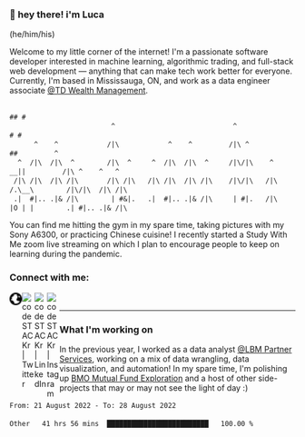 ### :wave: hey there! i'm Luca

(he/him/his)

Welcome to my little corner of the internet! I'm a passionate software developer interested in machine learning, algorithmic trading, and full-stack web development &mdash; anything that can make tech work better for everyone. Currently, I'm based in Mississauga, ON, and work as a data engineer associate [@TD Wealth Management](https://www.td.com/ca/en/investing/wealth/financial-planning?tdtarget=priorities&cm_sp=:GOOGLE:TD+Wealth+Management+-+Brand+-+English+(22_S_WL_WAD_AO_ACQ_ENFR):DIF:Wealth+Management+-+Exact&gclid=CjwKCAjw3qGYBhBSEiwAcnTRLurqsr5YR7hW8xJgNzTIeI_lgCpRXLgl60VYHdHArARh4WpY2h1VCxoCaXMQAvD_BwE&gclsrc=aw.ds).

```
                                                                                ## #
                         ^                             ^                       # #                      
      ^    ^            /|\            ^    ^         /|\ ^                   ##         ^              
  ^  /|\  /|\  ^        /|\  ^     ^  /|\  /|\  ^     /|\/|\    ^          __||         /|\ ^    ^   ^ 
 /|\ /|\  /|\ /|\       /|\ /|\   /|\ /|\  /|\ /|\    /|\/|\   /|\        /.\__\        /|\/|\  /|\ /|\
 .|  #|.. .|& /|\        | #&|.   .|  #|.. .|& /|\     | #|.   /|\        |O | |        .| #|.. .|& /|\
```

You can find me hitting the gym in my spare time, taking pictures with my Sony A6300, or practicing Chinese cuisine! I recently started a Study With Me zoom live streaming on which I plan to encourage people to keep on learning during the pandemic.

### Connect with me:

[<img align="left" alt="codeSTACKr.com" width="22px" src="https://raw.githubusercontent.com/iconic/open-iconic/master/svg/globe.svg" />][website]
[<img align="left" alt="codeSTACKr | Twitter" width="22px" src="https://cdn.jsdelivr.net/npm/simple-icons@v3/icons/twitter.svg" />][twitter]
[<img align="left" alt="codeSTACKr | LinkedIn" width="22px" src="https://cdn.jsdelivr.net/npm/simple-icons@v3/icons/linkedin.svg" />][linkedin]
[<img align="left" alt="codeSTACKr | Instagram" width="22px" src="https://cdn.jsdelivr.net/npm/simple-icons@v3/icons/instagram.svg" />][instagram]

[website]: http://www.lucazhou.ca/
[twitter]: https://twitter.com/LucaZhou9
[instagram]: https://www.instagram.com/lucazhou_/
[linkedin]: https://www.linkedin.com/in/lucazhou/

<br/>

---

### What I'm working on

In the previous year, I worked as a data analyst [@LBM Partner Services](https://lbmpartnerservices.com/), working on a mix of data wrangling, data visualization, and automation! In my spare time, I'm polishing up [BMO Mutual Fund Exploration](https://github.com/chefZau/Exploring-BMO-MFunds) and a host of other side-projects that may or may not see the light of day :)

<!--START_SECTION:waka-->

```text
From: 21 August 2022 - To: 28 August 2022

Other   41 hrs 56 mins  █████████████████████████   100.00 %
```

<!--END_SECTION:waka-->
